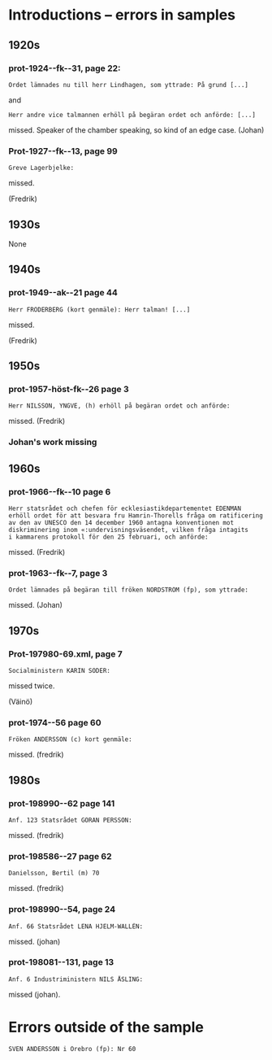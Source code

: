# Introductions – errors in samples

## 1920s

### prot-1924--fk--31, page 22:

```
Ordet lämnades nu till herr Lindhagen, som yttrade: På grund [...]
```

and

```
Herr andre vice talmannen erhöll på begäran ordet och anförde: [...]
```

missed. Speaker of the chamber speaking, so kind of an edge case. (Johan)

### Prot-1927--fk--13, page 99

```
Greve Lagerbjelke:
```

missed. 

(Fredrik)

## 1930s

None


## 1940s

### prot-1949--ak--21 page 44

```
Herr FRÖDERBERG (kort genmäle): Herr talman! [...]
```

missed.

(Fredrik)

## 1950s

### prot-1957-höst-fk--26 page 3

```
Herr NILSSON, YNGVE, (h) erhöll på begäran ordet och anförde:
```

missed. (Fredrik)


### Johan's work missing

## 1960s

### prot-1966--fk--10 page 6

```
Herr statsrådet och chefen för ecklesiastikdepartementet EDENMAN
erhöll ordet för att besvara fru Hamrin-Thorells fråga om ratificering
av den av UNESCO den 14 december 1960 antagna konventionen mot
diskriminering inom «:undervisningsväsendet, vilken fråga intagits
i kammarens protokoll för den 25 februari, och anförde:
```

missed. (Fredrik)

### prot-1963--fk--7, page 3

```
Ordet lämnades på begäran till fröken NORDSTRÖM (fp), som yttrade:
```

missed. (Johan)

## 1970s

### Prot-197980-69.xml, page 7

```
Socialministern KARIN SÖDER:
```

missed twice.


(Väinö)


### prot-1974--56 page 60

```
Fröken ANDERSSON (c) kort genmäle:
```

missed. (fredrik)

## 1980s

### prot-198990--62 page 141

```
Anf. 123 Statsrådet GÖRAN PERSSON:
```

missed. (fredrik)


### prot-198586--27 page 62

```
Danielsson, Bertil (m) 70
```

missed. (fredrik)


### prot-198990--54, page 24

```
Anf. 66 Statsrådet LENA HJELM-WALLÉN:
```

missed. (johan)

### prot-198081--131, page 13


```
Anf. 6 Industriministern NILS ÅSLING:
```

missed (johan).


# Errors outside of the sample

```
SVEN ANDERSSON i Örebro (fp): Nr 60
```